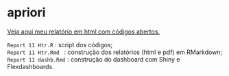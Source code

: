 # apriori

[Veja aqui meu relatório em html com códigos abertos.](https://heitorgabriel.github.io/apriori/)


`Report 11 Htr.R` : script dos códigos;   
`Report 11 Htr.Rmd ` : construção dos relatórios (html e pdf) em RMarkdown;   
`Report 11 dashb.Rmd` : construção do dashboard com Shiny e Flexdashboards.   
